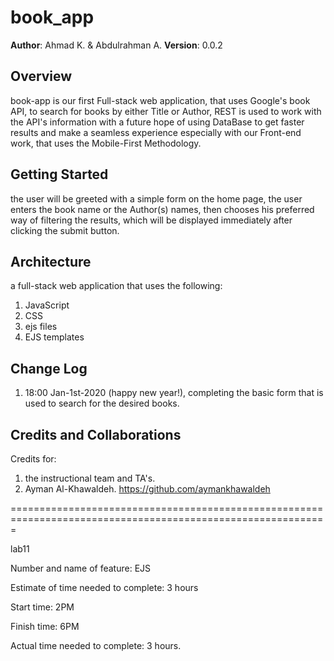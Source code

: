 # book_app

**Author**: Ahmad K. & Abdulrahman A.
**Version**: 0.0.2

## Overview
book-app is our first Full-stack web application, that uses Google's book API, to search for books by either Title or Author, REST is used to work with the API's information with a future hope of using DataBase to get faster results and make a seamless experience especially with our Front-end work, that uses the Mobile-First Methodology.

## Getting Started
the user will be greeted with a simple form on the home page, the user enters the book name or the Author(s) names, then chooses his preferred way of filtering the results, which will be displayed immediately after clicking the submit button.

## Architecture
a full-stack web application that uses the following:
1. JavaScript
2. CSS 
3. ejs files
4. EJS templates 

## Change Log
1. 18:00 Jan-1st-2020 (happy new year!), completing the basic form that is used to search for the desired books.

## Credits and Collaborations
Credits for:
1. the instructional team and TA's.
2. Ayman Al-Khawaldeh. https://github.com/aymankhawaldeh


=============================================================================================================

lab11

Number and name of feature: EJS

Estimate of time needed to complete: 3 hours

Start time: 2PM

Finish time: 6PM

Actual time needed to complete: 3 hours.